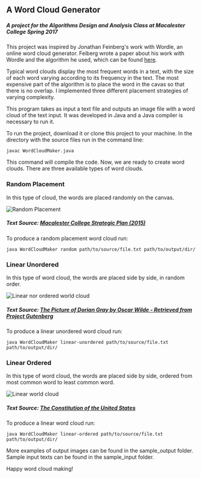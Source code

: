 
## A Word Cloud Generator
##### A project for the Algorithms Design and Analysis Class at Macalester College Spring 2017

This project was inspired by Jonathan Feinberg's work with Wordle, an online word cloud generator. Feiberg wrote a paper about his work with Wordle and the algorithm he used, which can be found [here]( http://static.mrfeinberg.com/bv_ch03.pdf).

Typical word clouds display the most frequent words in a text, with the size of each word varying according to its frequency in the text. The most expensive part of the algorithm is to place the word in the cavas so that there is no overlap. I implemented three different placement strategies of varying complexity.

This program takes as input a text file and outputs an image file with a word cloud of the text input. It was developed in Java and a Java compiler is necessary to run it.

To run the project, download it or clone this project to your machine. In the directory with the source files run in the command line:

```
javac WordCloudMaker.java
```
This command will compile the code. Now, we are ready to create word clouds. There are three available types of word clouds.



### Random Placement
In this type of cloud, the words are placed randomly on the canvas.

![Random Placement](https://s2.postimg.org/nf0k2kvt5/word_cloud_17.png)

##### Text Source: [Macalester College Strategic Plan (2015)](https://www.macalester.edu/president/wp-content/uploads/sites/15/StrategicPlanningReportFinal.pdf)


To produce a random placement word cloud run:
```
java WordCloudMaker random path/to/source/file.txt path/to/output/dir/
```

### Linear Unordered
In this type of word cloud, the words are placed side by side, in random order.

![Linear nor ordered world cloud](https://s2.postimg.org/n3j3p8f6x/word_cloud_28.png)

##### Text Source: [The Picture of Dorian Gray by Oscar Wilde - Retrieved from Project Gutenberg](https://www.gutenberg.org/ebooks/174)

To produce a linear unordered word cloud run:
```
java WordCloudMaker linear-unordered path/to/source/file.txt path/to/output/dir/
```


### Linear Ordered
In this type of word cloud, the words are placed side by side, ordered from most common word to least common word.

![Linear world cloud](https://s2.postimg.org/5q8tadc61/word_cloud_29.png)

##### Text Source: [The Constitution of the United States](http://constitutionus.com/)

To produce a linear word cloud run:
```
java WordCloudMaker linear-ordered path/to/source/file.txt path/to/output/dir/
```



More examples of output images can be found in the sample_output folder.
Sample input texts can be found in the sample_input folder.

Happy word cloud making!

